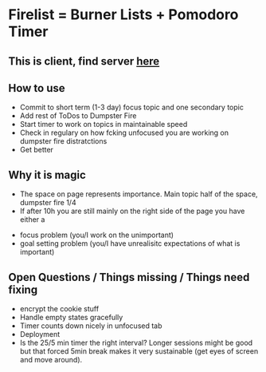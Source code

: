 # Firelist = Burner Lists + Pomodoro Timer

## This is client, find server [here](https://github.com/nikonoll/firelistServer)
## How to use

- Commit to short term (1-3 day) focus topic and one secondary topic
- Add rest of ToDos to Dumpster Fire
- Start timer to work on topics in maintainable speed
- Check in regulary on how fcking unfocused you are working on dumpster fire distratctions
- Get better

## Why it is magic

- The space on page represents importance. Main topic half of the space, dumpster fire 1/4
- If after 10h you are still mainly on the right side of the page you have either a
+ focus problem (you/I work on the unimportant)
+ goal setting problem (you/I have unrealisitc expectations of what is important)

## Open Questions / Things missing / Things need fixing

- encrypt the cookie stuff
- Handle empty states gracefully
- Timer counts down nicely in unfocused tab
- Deployment
- Is the 25/5 min timer the right interval? Longer sessions might be good but that forced 5min break makes it very sustainable (get eyes of screen and move around).
